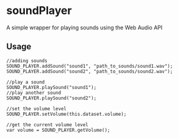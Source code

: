 soundPlayer
===========

A simple wrapper for playing sounds using the Web Audio API

## Usage

    //adding sounds
    SOUND_PLAYER.addSound("sound1", "path_to_sounds/sound1.wav");
    SOUND_PLAYER.addSound("sound2", "path_to_sounds/sound2.wav");
    
    //play a sound
    SOUND_PLAYER.playSound("sound1");
    //play another sound
    SOUND_PLAYER.playSound("sound2");
    
    //set the volume level
    SOUND_PLAYER.setVolume(this.dataset.volume);
    
    //get the current volume level
    var volume = SOUND_PLAYER.getVolume();
